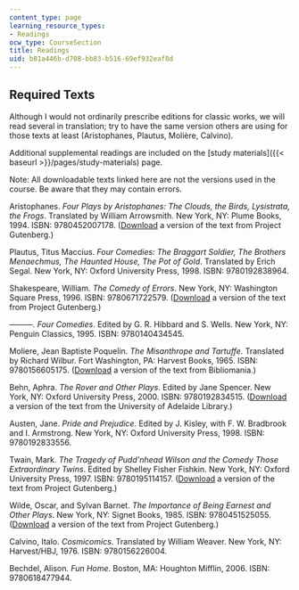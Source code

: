 ```yaml
---
content_type: page
learning_resource_types:
- Readings
ocw_type: CourseSection
title: Readings
uid: b81a446b-d708-bb83-b516-69ef932eaf8d
---
```


Required Texts
--------------

Although I would not ordinarily prescribe editions for classic works, we will read several in translation; try to have the same version others are using for those texts at least (Aristophanes, Plautus, Molière, Calvino).

Additional supplemental readings are included on the [study materials]({{< baseurl >}}/pages/study-materials) page.

Note: All downloadable texts linked here are not the versions used in the course. Be aware that they may contain errors.

Aristophanes. _Four Plays by Aristophanes: The Clouds, the Birds, Lysistrata, the Frogs_. Translated by William Arrowsmith. New York, NY: Plume Books, 1994. ISBN: 9780452007178. ([Download](http://www.gutenberg.org/etext/7700) a version of the text from Project Gutenberg.)

Plautus, Titus Maccius. _Four Comedies: The Braggart Soldier, The Brothers Menaechmus, The Haunted House, The Pot of Gold_. Translated by Erich Segal. New York, NY: Oxford University Press, 1998. ISBN: 9780192838964.

Shakespeare, William. _The Comedy of Errors_. New York, NY: Washington Square Press, 1996. ISBN: 9780671722579. ([Download](http://www.gutenberg.org/etext/1504) a version of the text from Project Gutenberg.)

———. _Four Comedies_. Edited by G. R. Hibbard and S. Wells. New York, NY: Penguin Classics, 1995. ISBN: 9780140434545.

Moliere, Jean Baptiste Poquelin. _The Misanthrope and Tartuffe_. Translated by Richard Wilbur. Fort Washington, PA: Harvest Books, 1965. ISBN: 9780156605175. ([Download](http://www.bibliomania.com/0/6/4/1049/frameset.html) a version of the text from Bibliomania.)

Behn, Aphra. _The Rover and Other Plays_. Edited by Jane Spencer. New York, NY: Oxford University Press, 2000. ISBN: 9780192834515. ([Download](https://ebooks.adelaide.edu.au/b/behn/aphra/b42r/index.html) a version of the text from the University of Adelaide Library.)

Austen, Jane. _Pride and Prejudice_. Edited by J. Kisley, with F. W. Bradbrook and I. Armstrong. New York, NY: Oxford University Press, 1998. ISBN: 9780192833556.

Twain, Mark. _The Tragedy of Pudd'nhead Wilson and the Comedy Those Extraordinary Twins_. Edited by Shelley Fisher Fishkin. New York, NY: Oxford University Press, 1997. ISBN: 9780195114157. ([Download](http://www.gutenberg.org/etext/102) a version of the text from Project Gutenberg.)

Wilde, Oscar, and Sylvan Barnet. _The Importance of Being Earnest and Other Plays_. New York, NY: Signet Books, 1985. ISBN: 9780451525055. ([Download](http://www.gutenberg.org/etext/844) a version of the text from Project Gutenberg.)

Calvino, Italo. _Cosmicomics_. Translated by William Weaver. New York, NY: Harvest/HBJ, 1976. ISBN: 9780156226004.

Bechdel, Alison. _Fun Home_. Boston, MA: Houghton Mifflin, 2006. ISBN: 9780618477944.